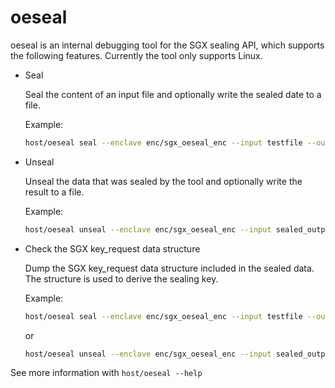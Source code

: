 oeseal
=====

oeseal is an internal debugging tool for the SGX sealing API, which supports
the following features. Currently the tool only supports Linux.

- Seal

  Seal the content of an input file and optionally write the sealed date to a file.

  Example:
  ```sh
  host/oeseal seal --enclave enc/sgx_oeseal_enc --input testfile --output sealed_output
  ```

- Unseal

  Unseal the data that was sealed by the tool and optionally write the result to a file.

  Example:
  ```sh
  host/oeseal unseal --enclave enc/sgx_oeseal_enc --input sealed_output --output unsealed_output
  ```

- Check the SGX key_request data structure

  Dump the SGX key_request data structure included in the sealed data. The structure
  is used to derive the sealing key.

  Example:
  ```sh
  host/oeseal seal --enclave enc/sgx_oeseal_enc --input testfile --output sealed_output --verbose
  ```
  or
  ```sh
  host/oeseal unseal --enclave enc/sgx_oeseal_enc --input sealed_output --output unsealed_output --verbose
  ```

See more information with `host/oeseal --help`
